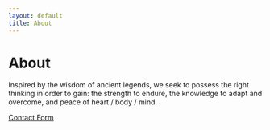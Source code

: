 ```yaml
---
layout: default
title: About
---
```


# About

Inspired by the wisdom of ancient legends, we seek to possess the right thinking in order to gain: the strength to endure, the knowledge to adapt and overcome, and peace of heart / body / mind.

[Contact Form](https://forms.gle/8J1yJnXnkzfPvtYP9)
